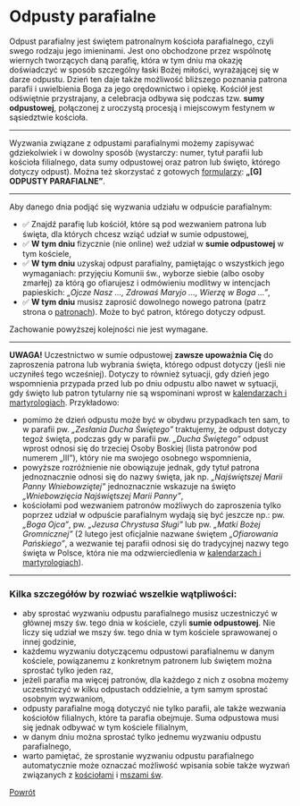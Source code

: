 # Odpusty parafialne
Odpust parafialny jest świętem patronalnym kościoła parafialnego, czyli swego rodzaju jego imieninami. Jest ono obchodzone przez wspólnotę wiernych tworzących daną parafię, która w tym dniu ma okazję doświadczyć w sposób szczególny łaski Bożej miłości, wyrażającej się w darze odpustu. Dzień ten daje także możliwość bliższego poznania patrona parafii i uwielbienia Boga za jego orędownictwo i opiekę. Kościół jest odświętnie przystrajany, a celebracja odbywa się podczas tzw. **sumy odpustowej**, połączonej z uroczystą procesją i miejscowym festynem w sąsiedztwie kościoła.

---
Wyzwania związane z odpustami parafialnymi możemy zapisywać gdziekolwiek i w dowolny sposób (wystarczy: numer, tytuł parafii lub kościoła filialnego, data sumy odpustowej oraz patron lub święto, którego dotyczy odpust). Można też skorzystać z gotowych [formularzy](wszystkie_materialy_do_pobrania.md): **„[G] ODPUSTY PARAFIALNE”**.

---
Aby danego dnia podjąć się wyzwania udziału w odpuście parafialnym:
- ✅ Znajdź parafię lub kościół, które są pod wezwaniem patrona lub święta, dla których chcesz wziąć udział w sumie odpustowej,
- ✅ **W tym dniu** fizycznie (nie online) weź udział w **sumie odpustowej** w tym kościele,
- ✅ **W tym dniu** uzyskaj odpust parafialny, pamiętając o wszystkich jego wymaganiach: przyjęciu Komunii św., wyborze siebie (albo osoby zmarłej) za którą go ofiarujesz i odmówieniu modlitwy w intencjach papieskich: _„Ojcze Nasz ..., Zdrowaś Maryjo ..., Wierzę w Boga ...”_,
- ✅ **W tym dniu** musisz zaprosić dowolnego nowego patrona (patrz strona o [patronach](patroni.md)). Może to być patron, którego dotyczy odpust.

Zachowanie powyższej kolejności nie jest wymagane.

---
**UWAGA!** Uczestnictwo w sumie odpustowej **zawsze upoważnia Cię** do zaproszenia patrona lub wybrania święta, którego odpust dotyczy (jeśli nie uczyniłeś tego wcześniej). Dotyczy to również sytuacji, gdy dzień jego wspomnienia przypada przed lub po dniu odpustu albo nawet w sytuacji, gdy święto lub patron tytularny nie są wspominani wprost w [kalendarzach i martyrologiach](jak_wybrac_patrona_tytul_patrona_lub_swieto.md). Przykładowo:
- pomimo że dzień odpustu może być w obydwu przypadkach ten sam, to w parafii pw. _„Zesłania Ducha Świętego”_ traktujemy, że odpust dotyczy tegoż święta, podczas gdy w parafii pw. _„Ducha Świętego”_ odpust wprost odnosi się do trzeciej Osoby Boskiej (lista patronów pod numerem „III”), który nie ma swojego osobnego wspomnienia,
- powyższe rozróżnienie nie obowiązuje jednak, gdy tytuł patrona jednoznacznie odnosi się do nazwy święta, jak np. _„Najświętszej Marii Panny Wniebowziętej”_ jednoznacznie wskazuje na święto _„Wniebowzięcia Najświętszej Marii Panny”_,
- kościołami pod wezwaniem patronów możliwych do zaproszenia tylko poprzez udział w odpuście parafialnym wydają się być jeszcze np.: pw. _„Boga Ojca”_, pw. _„Jezusa Chrystusa Sługi”_ lub pw. _„Matki Bożej Gromnicznej”_ (2 lutego jest oficjalnie nazwane świętem _„Ofiarowania Pańskiego”_, a wezwanie tej parafii odnosi się do tradycyjnej nazwy tego święta w Polsce, która nie ma odzwierciedlenia w [kalendarzach i martyrologiach](jak_wybrac_patrona_tytul_patrona_lub_swieto.md)).

---
### Kilka szczegółów by rozwiać wszelkie wątpliwości:
- aby sprostać wyzwaniu odpustu parafialnego musisz uczestniczyć w głównej mszy św. tego dnia w kościele, czyli **sumie odpustowej**. Nie liczy się udział we mszy św. tego dnia w tym kościele sprawowanej o innej godzinie,
- każdemu wyzwaniu dotyczącemu odpustowi parafialnemu w danym kościele, powiązanemu z konkretnym patronem lub świętem można sprostać tylko jeden raz,
- jeżeli parafia ma więcej patronów, dla każdego z nich z osobna możemy uczestniczyć w kilku odpustach oddzielnie, a tym samym sprostać osobnym wyzwaniom,
- odpusty parafialne mogą dotyczyć nie tylko parafii, ale także wezwania kościołów filialnych, które ta parafia obejmuje. Suma odpustowa musi się jednak odbywać w tym kościele filialnym,
- w danym dniu można sprostać tylko jednemu wyzwaniu odpustu parafialnego,
- warto pamiętać, że sprostanie wyzwaniu odpustu parafialnego automatycznie może oznaczać możliwość wpisania sobie także wyzwań związanych z [kościołami](koscioly.md) i [mszami św](msze_swiete.md).

[Powrót](index.md)
